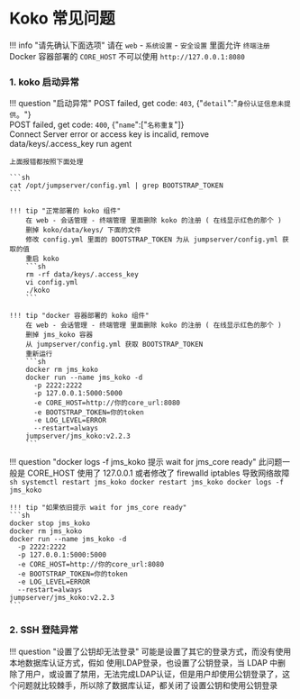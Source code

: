 # Koko 常见问题

!!! info "请先确认下面选项"
    请在 `web` - `系统设置` - `安全设置` 里面允许 `终端注册`
    Docker 容器部署的 `CORE_HOST` 不可以使用 `http://127.0.0.1:8080`

### 1. koko 启动异常

!!! question "启动异常"
    POST failed, get code: `403`, {"`detail`":"`身份认证信息未提供`。"}  
    POST failed, get code: `400`, {"`name`":["`名称重复`"]}  
    Connect Server error or access key is incalid, remove data/keys/.access_key run agent

    上面报错都按照下面处理

    ```sh
    cat /opt/jumpserver/config.yml | grep BOOTSTRAP_TOKEN
    ```

    !!! tip "正常部署的 koko 组件"
        在 web - 会话管理 - 终端管理 里面删除 koko 的注册 ( 在线显示红色的那个 )  
        删掉 koko/data/keys/ 下面的文件  
        修改 config.yml 里面的 BOOTSTRAP_TOKEN 为从 jumpserver/config.yml 获取的值  
        重启 koko  
        ```sh
        rm -rf data/keys/.access_key
        vi config.yml
        ./koko
        ```

    !!! tip "docker 容器部署的 koko 组件"
        在 web - 会话管理 - 终端管理 里面删除 koko 的注册 ( 在线显示红色的那个 )  
        删掉 jms_koko 容器  
        从 jumpserver/config.yml 获取 BOOTSTRAP_TOKEN  
        重新运行  
        ```sh
        docker rm jms_koko
        docker run --name jms_koko -d
          -p 2222:2222
          -p 127.0.0.1:5000:5000
          -e CORE_HOST=http://你的core_url:8080
          -e BOOTSTRAP_TOKEN=你的token
          -e LOG_LEVEL=ERROR
          --restart=always
        jumpserver/jms_koko:v2.2.3
        ```

!!! question "docker logs -f jms_koko 提示 wait for jms_core ready"
    此问题一般是 CORE_HOST 使用了 127.0.0.1 或者修改了 firewalld iptables 导致网络故障
    ```sh
    systemctl restart jms_koko
    docker restart jms_koko
    docker logs -f jms_koko
    ```

    !!! tip "如果依旧提示 wait for jms_core ready"
    ```sh
    docker stop jms_koko
    docker rm jms_koko
    docker run --name jms_koko -d
      -p 2222:2222
      -p 127.0.0.1:5000:5000
      -e CORE_HOST=http://你的core_url:8080
      -e BOOTSTRAP_TOKEN=你的token
      -e LOG_LEVEL=ERROR
      --restart=always
    jumpserver/jms_koko:v2.2.3
    ```

### 2. SSH 登陆异常

!!! question "设置了公钥却无法登录"
    可能是设置了其它的登录方式，而没有使用本地数据库认证方式，假如 使用LDAP登录，也设置了公钥登录，当 LDAP 中删除了用户，或设置了禁用，无法完成LDAP认证，但是用户却使用公钥登录了，这个问题就比较棘手，所以除了数据库认证，都关闭了设置公钥和使用公钥登录
